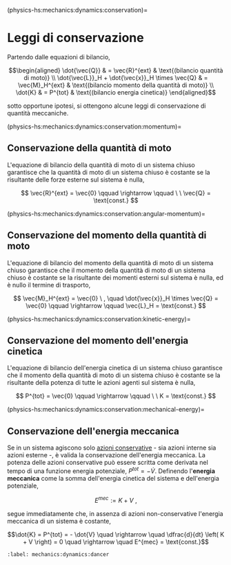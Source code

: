 <!--
```{article-info}
:author: basics
:date: "{sub-ref}`today`"
:read-time: "{sub-ref}`wordcount-minutes` min read"
```
-->

(physics-hs:mechanics:dynamics:conservation)=
# Leggi di conservazione

Partendo dalle equazioni di bilancio,

$$\begin{aligned}
 \dot{\vec{Q}} & = \vec{R}^{ext} & \text{(bilancio quantità di moto)} \\
 \dot{\vec{L}}_H + \dot{\vec{x}}_H \times \vec{Q} & = \vec{M}_H^{ext} & \text{(bilancio momento della quantità di moto)} \\
 \dot{K} & = P^{tot} & \text{(bilancio energia cinetica)}
\end{aligned}$$

sotto opportune ipotesi, si ottengono alcune leggi di conservazione di quantità meccaniche.

(physics-hs:mechanics:dynamics:conservation:momentum)=
## Conservazione della quantità di moto
L'equazione di bilancio della quantità di moto di un sistema chiuso garantisce che la quantità di moto di un sistema chiuso è costante se la risultante delle forze esterne sul sistema è nulla,

$$
  \vec{R}^{ext} = \vec{0} \qquad  \rightarrow \qquad \ \ \vec{Q} = \text{const.} 
$$

(physics-hs:mechanics:dynamics:conservation:angular-momentum)=
## Conservazione del momento della quantità di moto
L'equazione di bilancio del momento della quantità di moto di un sistema chiuso garantisce che il momento della quantità di moto di un sistema chiuso è costante se la risultante dei momenti esterni sul sistema è nulla, ed è nullo il termine di trasporto,

$$
  \vec{M}_H^{ext} = \vec{0} \ , \quad \dot{\vec{x}}_H \times \vec{Q} = \vec{0} \qquad  \rightarrow \qquad \vec{L}_H = \text{const.}
$$

(physics-hs:mechanics:dynamics:conservation:kinetic-energy)=
## Conservazione del momento dell'energia cinetica
L'equazione di bilancio dell'energia cinetica di un sistema chiuso garantisce che il momento della quantità di moto di un sistema chiuso è costante se la risultante della potenza di tutte le azioni agenti sul sistema è nulla, 

$$
  P^{tot} = \vec{0} \qquad  \rightarrow \qquad \ \  K = \text{const.}
$$

(physics-hs:mechanics:dynamics:conservation:mechanical-energy)=
## Conservazione dell'energia meccanica
Se in un sistema agiscono solo [azioni conservative](physics-hs:mechanics:actions:conservative) - sia azioni interne sia azioni esterne -, è valida la conservazione dell'energia meccanica.
La potenza delle azioni conservative può essere scritta come derivata nel tempo di una funzione energia potenziale, $P^{tot} = - \dot{V}$. 
Definendo l'**energia meccanica** come la somma dell'energia cinetica del sistema e dell'energia potenziale, 

$$E^{mec} := K + V \ ,$$

 segue immediatamente che, in assenza di azioni non-conservative l'energia meccanica di un sistema è costante,

$$\dot{K} = P^{tot} = - \dot{V} \quad \rightarrow \quad \dfrac{d}{dt} \left( K + V \right) = 0 \quad \rightarrow \quad E^{mec} = \text{const.}$$


```{prf:example} Rotazione di una ballerina
:label: mechanics:dynamics:dancer

```
